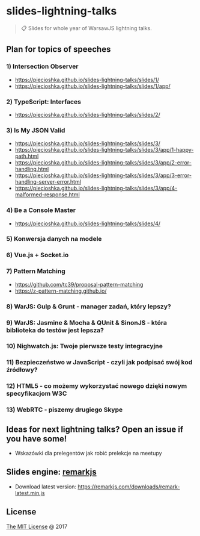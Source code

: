 # slides-lightning-talks

> :clipboard: Slides for whole year of WarsawJS lightning talks.

## Plan for topics of speeches

### 1) Intersection Observer

* https://piecioshka.github.io/slides-lightning-talks/slides/1/
* https://piecioshka.github.io/slides-lightning-talks/slides/1/app/

### 2) TypeScript: Interfaces

* https://piecioshka.github.io/slides-lightning-talks/slides/2/

### 3) Is My JSON Valid

* https://piecioshka.github.io/slides-lightning-talks/slides/3/
* https://piecioshka.github.io/slides-lightning-talks/slides/3/app/1-happy-path.html
* https://piecioshka.github.io/slides-lightning-talks/slides/3/app/2-error-handling.html
* https://piecioshka.github.io/slides-lightning-talks/slides/3/app/3-error-handling-server-error.html
* https://piecioshka.github.io/slides-lightning-talks/slides/3/app/4-malformed-response.html

### 4) Be a Console Master

* https://piecioshka.github.io/slides-lightning-talks/slides/4/

### 5) Konwersja danych na modele

### 6) Vue.js + Socket.io

### 7) Pattern Matching

* https://github.com/tc39/proposal-pattern-matching
* https://z-pattern-matching.github.io/

### 8) WarJS: Gulp & Grunt - manager zadań, który lepszy?

### 9) WarJS: Jasmine & Mocha & QUnit & SinonJS - która biblioteka do testów jest lepsza?

### 10) Nighwatch.js: Twoje pierwsze testy integracyjne

### 11) Bezpieczeństwo w JavaScript - czyli jak podpisać swój kod źródłowy?

### 12) HTML5 - co możemy wykorzystać nowego dzięki nowym specyfikacjom W3C

### 13) WebRTC - piszemy drugiego Skype 

## Ideas for next lightning talks? Open an issue if you have some!

* Wskazówki dla prelegentów jak robić prelekcje na meetupy

## Slides engine: [remarkjs](http://remarkjs.com)

* Download latest version: https://remarkjs.com/downloads/remark-latest.min.js

## License

[The MIT License](http://piecioshka.mit-license.org) @ 2017
